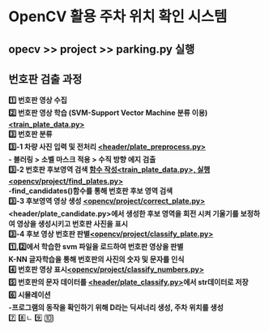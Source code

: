 # OpenCV 활용 주차 위치 확인 시스템

## opecv >> project >> parking.py 실행

## 번호판 검출 과정
**1️⃣ 번호판 영상 수집** </br>
**2️⃣ 번호판 영상 학습 (SVM-Support Vector Machine 분류 이용) <ins><train_plate_data.py></ins>** </br>
**3️⃣ 번호판 분류** </br>
**3️⃣-1 차량 사진 입력 및 전처리 <ins><header/plate_preprocess.py></ins>**</br>
**- 블러링 > 소벨 마스크 적용 > 수직 방향 에지 검출**</br>
**3️⃣-2 번호판 후보영역 검색 <ins>함수 작성<train_plate_data.py>, 실행 <opencv/project/find_plates.py></ins>**</br>
**-find_candidates()함수를 통해 번호판 후보 영역 검색**</br>
**3️⃣-3 후보영역 영상 생성 <ins><opencv/project/correct_plate.py></ins>**</br>
**<header/plate_candidate.py>에서 생성한 후보 영역을 회전 시켜 기울기를 보정하여 영상을 생성시키고 번호판 사진을 표시**</br>
**3️⃣-4 후보 영상 번호판 판별<ins><opencv/project/classify_plate.py></ins>**</br>
**1️⃣,2️⃣에서 학습한 svm 파일을 로드하여 번호판 영상을 판별**</br>
**K-NN 글자학습을 통해 번호판의 사진의 숫자 및 문자를 인식**</br>
**4️⃣ 번호판 영상 표시<ins><opencv/project/classify_numbers.py></ins>** </br>
**5️⃣ 번호판의 문자 데이터를 <ins><header/plate_classify.py></ins>에서 str데이터로 저장**</br>
**6️⃣ 시뮬레이션**</br>
**-프로그램의 동작을 확인하기 위해 D라는 딕셔너리 생성, 주차 위치를 생성**</br>
7️⃣
8️⃣ㄴ
9️⃣
🔟
